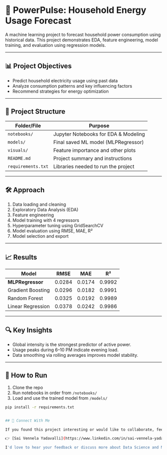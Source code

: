 # 🔋 PowerPulse: Household Energy Usage Forecast

A machine learning project to forecast household power consumption using historical data. This project demonstrates EDA, feature engineering, model training, and evaluation using regression models.

---

## 📊 Project Objectives

- Predict household electricity usage using past data
- Analyze consumption patterns and key influencing factors
- Recommend strategies for energy optimization

---

## 🧱 Project Structure

| Folder/File               | Purpose                                  |
|--------------------------|------------------------------------------|
| `notebooks/`             | Jupyter Notebooks for EDA & Modeling     |
| `models/`                | Final saved ML model (MLPRegressor)      |
| `visuals/`               | Feature importance and other plots       |
| `README.md`              | Project summary and instructions         |
| `requirements.txt`       | Libraries needed to run the project      |

---

## 🛠️ Approach

1. Data loading and cleaning
2. Exploratory Data Analysis (EDA)
3. Feature engineering
4. Model training with 4 regressors
5. Hyperparameter tuning using GridSearchCV
6. Model evaluation using RMSE, MAE, R²
7. Model selection and export

---

## 📈 Results

| Model              | RMSE     | MAE      | R²       |
|-------------------|----------|----------|----------|
| **MLPRegressor**  | 0.0284   | 0.0174   | 0.9992   |
| Gradient Boosting | 0.0296   | 0.0182   | 0.9991   |
| Random Forest     | 0.0325   | 0.0192   | 0.9989   |
| Linear Regression | 0.0378   | 0.0242   | 0.9986   |

---

## 🔍 Key Insights

- Global intensity is the strongest predictor of active power.
- Usage peaks during 6–10 PM indicate evening load.
- Data smoothing via rolling averages improves model stability.

---

## 💾 How to Run

1. Clone the repo
2. Run notebooks in order from `/notebooks/`
3. Load and use the trained model from `/models/`

```bash
pip install -r requirements.txt


## 🔗 Connect With Me

If you found this project interesting or would like to collaborate, feel free to connect with me on LinkedIn:

👉 [Sai Vennela Yadavalli](https://www.linkedin.com/in/sai-vennela-yadavalli-8b854432a)

I'd love to hear your feedback or discuss more about Data Science and Machine Learning!


